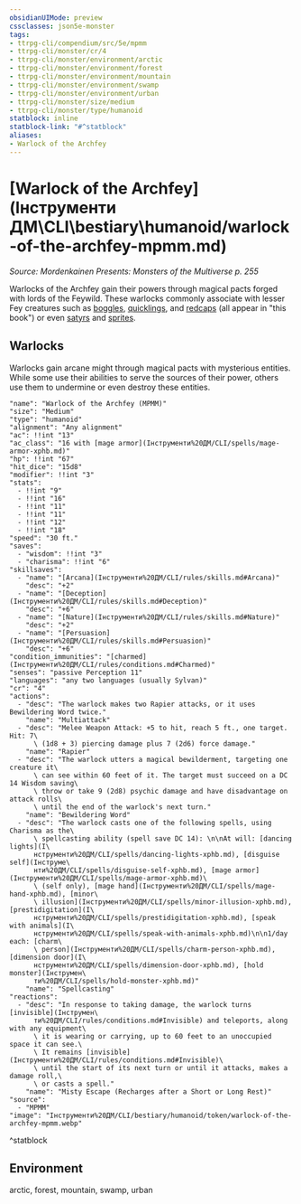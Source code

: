 ```yaml
---
obsidianUIMode: preview
cssclasses: json5e-monster
tags:
- ttrpg-cli/compendium/src/5e/mpmm
- ttrpg-cli/monster/cr/4
- ttrpg-cli/monster/environment/arctic
- ttrpg-cli/monster/environment/forest
- ttrpg-cli/monster/environment/mountain
- ttrpg-cli/monster/environment/swamp
- ttrpg-cli/monster/environment/urban
- ttrpg-cli/monster/size/medium
- ttrpg-cli/monster/type/humanoid
statblock: inline
statblock-link: "#^statblock"
aliases:
- Warlock of the Archfey
---
```

# [Warlock of the Archfey](Інструменти ДМ\CLI\bestiary\humanoid/warlock-of-the-archfey-mpmm.md)
*Source: Mordenkainen Presents: Monsters of the Multiverse p. 255*  

Warlocks of the Archfey gain their powers through magical pacts forged with lords of the Feywild. These warlocks commonly associate with lesser Fey creatures such as [boggles](Інструменти%20ДМ/CLI/bestiary/fey/boggle-mpmm.md), [quicklings](Інструменти%20ДМ/CLI/bestiary/fey/quickling-mpmm.md), and [redcaps](Інструменти%20ДМ/CLI/bestiary/fey/redcap-mpmm.md) (all appear in "this book") or even [satyrs](Інструменти%20ДМ/CLI/bestiary/fey/satyr-xmm.md) and [sprites](Інструменти%20ДМ/CLI/bestiary/fey/sprite-xmm.md).

## Warlocks

Warlocks gain arcane might through magical pacts with mysterious entities. While some use their abilities to serve the sources of their power, others use them to undermine or even destroy these entities.

```statblock
"name": "Warlock of the Archfey (MPMM)"
"size": "Medium"
"type": "humanoid"
"alignment": "Any alignment"
"ac": !!int "13"
"ac_class": "16 with [mage armor](Інструменти%20ДМ/CLI/spells/mage-armor-xphb.md)"
"hp": !!int "67"
"hit_dice": "15d8"
"modifier": !!int "3"
"stats":
  - !!int "9"
  - !!int "16"
  - !!int "11"
  - !!int "11"
  - !!int "12"
  - !!int "18"
"speed": "30 ft."
"saves":
  - "wisdom": !!int "3"
  - "charisma": !!int "6"
"skillsaves":
  - "name": "[Arcana](Інструменти%20ДМ/CLI/rules/skills.md#Arcana)"
    "desc": "+2"
  - "name": "[Deception](Інструменти%20ДМ/CLI/rules/skills.md#Deception)"
    "desc": "+6"
  - "name": "[Nature](Інструменти%20ДМ/CLI/rules/skills.md#Nature)"
    "desc": "+2"
  - "name": "[Persuasion](Інструменти%20ДМ/CLI/rules/skills.md#Persuasion)"
    "desc": "+6"
"condition_immunities": "[charmed](Інструменти%20ДМ/CLI/rules/conditions.md#Charmed)"
"senses": "passive Perception 11"
"languages": "any two languages (usually Sylvan)"
"cr": "4"
"actions":
  - "desc": "The warlock makes two Rapier attacks, or it uses Bewildering Word twice."
    "name": "Multiattack"
  - "desc": "Melee Weapon Attack: +5 to hit, reach 5 ft., one target. Hit: 7\
      \ (1d8 + 3) piercing damage plus 7 (2d6) force damage."
    "name": "Rapier"
  - "desc": "The warlock utters a magical bewilderment, targeting one creature it\
      \ can see within 60 feet of it. The target must succeed on a DC 14 Wisdom saving\
      \ throw or take 9 (2d8) psychic damage and have disadvantage on attack rolls\
      \ until the end of the warlock's next turn."
    "name": "Bewildering Word"
  - "desc": "The warlock casts one of the following spells, using Charisma as the\
      \ spellcasting ability (spell save DC 14): \n\nAt will: [dancing lights](І\
      нструменти%20ДМ/CLI/spells/dancing-lights-xphb.md), [disguise self](Інструме\
      нти%20ДМ/CLI/spells/disguise-self-xphb.md), [mage armor](Інструменти%20ДМ/CLI/spells/mage-armor-xphb.md)\
      \ (self only), [mage hand](Інструменти%20ДМ/CLI/spells/mage-hand-xphb.md), [minor\
      \ illusion](Інструменти%20ДМ/CLI/spells/minor-illusion-xphb.md), [prestidigitation](І\
      нструменти%20ДМ/CLI/spells/prestidigitation-xphb.md), [speak with animals](І\
      нструменти%20ДМ/CLI/spells/speak-with-animals-xphb.md)\n\n1/day each: [charm\
      \ person](Інструменти%20ДМ/CLI/spells/charm-person-xphb.md), [dimension door](І\
      нструменти%20ДМ/CLI/spells/dimension-door-xphb.md), [hold monster](Інструмен\
      ти%20ДМ/CLI/spells/hold-monster-xphb.md)"
    "name": "Spellcasting"
"reactions":
  - "desc": "In response to taking damage, the warlock turns [invisible](Інструмен\
      ти%20ДМ/CLI/rules/conditions.md#Invisible) and teleports, along with any equipment\
      \ it is wearing or carrying, up to 60 feet to an unoccupied space it can see.\
      \ It remains [invisible](Інструменти%20ДМ/CLI/rules/conditions.md#Invisible)\
      \ until the start of its next turn or until it attacks, makes a damage roll,\
      \ or casts a spell."
    "name": "Misty Escape (Recharges after a Short or Long Rest)"
"source":
  - "MPMM"
"image": "Інструменти%20ДМ/CLI/bestiary/humanoid/token/warlock-of-the-archfey-mpmm.webp"
```
^statblock

## Environment

arctic, forest, mountain, swamp, urban